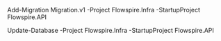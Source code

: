 Add-Migration Migration.v1 -Project Flowspire.Infra -StartupProject Flowspire.API

Update-Database -Project Flowspire.Infra -StartupProject Flowspire.API